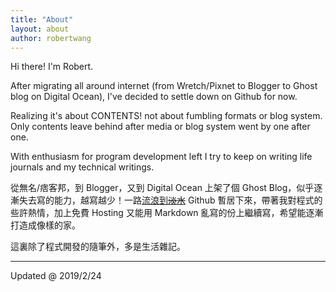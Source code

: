 ```yaml
---
title: "About"
layout: about
author: robertwang
---
```


Hi there! I'm Robert.

After migrating all around internet (from Wretch/Pixnet to Blogger to Ghost blog on Digital Ocean), I've decided to settle down on Github for now. 

 Realizing it's about CONTENTS! not about fumbling formats or blog system.
Only contents leave behind after media or blog system went by one after one.

With enthusiasm for program development left I try to keep on writing life journals and my technical writings.

從無名/痞客邦，到 Blogger，又到 Digital Ocean 上架了個 Ghost Blog，似乎逐漸失去寫的能力，越寫越少！一路[流浪到~~淡水~~](https://www.youtube.com/watch?v=WFJX3_xji2k) Github 暫居下來，帶著我對程式的些許熱情，加上免費 Hosting 又能用 Markdown 亂寫的份上繼續寫，希望能逐漸打造成像樣的家。

這裏除了程式開發的隨筆外，多是生活雜記。

--- 
Updated @ 2019/2/24
